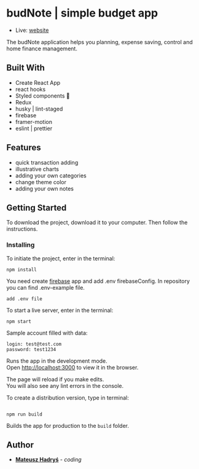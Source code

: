 # budNote | simple budget app

- Live: [website](https://budnote.netlify.app/)

The budNote application helps you planning, expense saving, control and home finance management.

## Built With

- Create React App
- react hooks
- Styled components 💅
- Redux
- husky | lint-staged
- firebase
- framer-motion
- eslint | prettier

## Features

- quick transaction adding
- illustrative charts
- adding your own categories
- change theme color
- adding your own notes

## Getting Started

To download the project, download it to your computer. Then follow the instructions.

### Installing

To initiate the project, enter in the terminal:

```
npm install
```

You need create [firebase](https://firebase.google.com/) app and add .env firebaseConfig. In repository you can find .env-example file.

```
add .env file
```

To start a live server, enter in the terminal:

```
npm start
```

Sample account filled with data:

```
login: test@test.com
password: test1234
```

Runs the app in the development mode.<br />
Open [http://localhost:3000](http://localhost:3000) to view it in the browser.

The page will reload if you make edits.<br />
You will also see any lint errors in the console.

To create a distribution version, type in terminal:

```

npm run build

```

Builds the app for production to the `build` folder.<br />

## Author

- **[Mateusz Hadryś](https://github.com/hadrysm)** - _coding_

```

```
